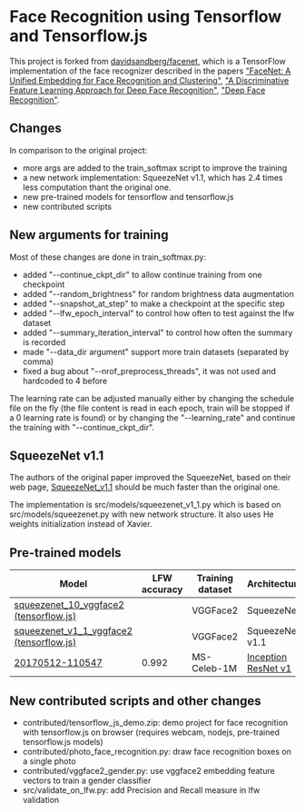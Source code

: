 # Face Recognition using Tensorflow and Tensorflow.js

This project is forked from [davidsandberg/facenet](https://github.com/davidsandberg/facenet), which is a TensorFlow implementation of the face recognizer described in the papers
["FaceNet: A Unified Embedding for Face Recognition and Clustering"](http://arxiv.org/abs/1503.03832), ["A Discriminative Feature Learning Approach for Deep Face Recognition"](http://ydwen.github.io/papers/WenECCV16.pdf), ["Deep Face Recognition"](http://www.robots.ox.ac.uk/~vgg/publications/2015/Parkhi15/parkhi15.pdf).

## Changes

In comparison to the original project:
* more args are added to the train_softmax script to improve the training
* a new network implementation: SqueezeNet v1.1, which has 2.4 times less computation thant the original one.
* new pre-trained models for tensorflow and tensorflow.js
* new contributed scripts

## New arguments for training

Most of these changes are done in train_softmax.py:
* added "--continue_ckpt_dir" to allow continue training from one checkpoint
* added "--random_brightness" for random brightness data augmentation
* added "--snapshot_at_step" to make a checkpoint at the specific step
* added "--lfw_epoch_interval" to control how often to test against the lfw dataset
* added "--summary_iteration_interval" to control how often the summary is recorded
* made "--data_dir argument" support more train datasets (separated by comma)
* fixed a bug about "--nrof_preprocess_threads", it was not used and hardcoded to 4 before

The learning rate can be adjusted manually either by changing the schedule file on the fly (the file content is read in each epoch, train will be stopped if a 0 learning rate is found) or by changing the "--learning_rate" and continue the training with "--continue_ckpt_dir".


## SqueezeNet v1.1
The authors of the original paper improved the SqueezeNet, based on their web page, [SqueezeNet_v1.1](https://github.com/DeepScale/SqueezeNet/tree/master/SqueezeNet_v1.1) should be much faster than the original one.

The implementation is src/models/squeezenet_v1_1.py which is based on src/models/squeezenet.py with new network structure. It also uses He weights initialization instead of Xavier. 


## Pre-trained models
| Model           | LFW accuracy | Training dataset | Architecture |
|-----------------|--------------|------------------|-------------|
| [squeezenet_10_vggface2 (tensorflow.js)](https://github.com/helloyide/facenet/tree/master/deeplearningjs/dumped/squeezenet_10_vggface2) |         | VGGFace2    | SqueezeNet |
| [squeezenet_v1_1_vggface2 (tensorflow.js)](https://github.com/helloyide/facenet/tree/master/deeplearningjs/dumped/squeezenet_v1_1_vggface2) |         | VGGFace2    | SqueezeNet v1.1 |
| [20170512-110547](https://drive.google.com/file/d/0B5MzpY9kBtDVZ2RpVDYwWmxoSUk) | 0.992        | MS-Celeb-1M      | [Inception ResNet v1](https://github.com/davidsandberg/facenet/blob/master/src/models/inception_resnet_v1.py) |


## New contributed scripts and other changes 
* contributed/tensorflow_js_demo.zip: demo project for face recognition with tensorflow.js on browser (requires webcam, nodejs, pre-trained tensorflow.js models)
* contributed/photo_face_recognition.py: draw face recognition boxes on a single photo
* contributed/vggface2_gender.py: use vggface2 embedding feature vectors to train a gender classifier
* src/validate_on_lfw.py: add Precision and Recall measure in lfw validation
